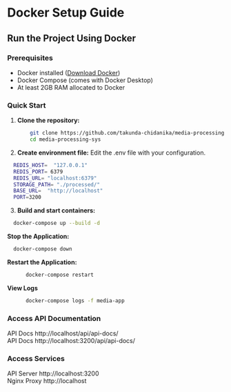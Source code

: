 # Docker Setup Guide

## Run the Project Using Docker

### Prerequisites

- Docker installed ([Download Docker](https://www.docker.com/get-started))
- Docker Compose (comes with Docker Desktop)
- At least 2GB RAM allocated to Docker

### Quick Start

1. **Clone the repository:**
   ```bash
       git clone https://github.com/takunda-chidanika/media-processing-sys.git
       cd media-processing-sys
   ```
2. **Create environment file:**   Edit the .env file with your configuration.

  ```bash
    REDIS_HOST=  "127.0.0.1"
    REDIS_PORT= 6379
    REDIS_URL= "localhost:6379"
    STORAGE_PATH= "./processed/"
    BASE_URL=  "http://localhost"
    PORT=3200
   ```

3. **Build and start containers:**

  ```bash
    docker-compose up --build -d
   ```

**Stop the Application:**

```bash
  docker-compose down
```

**Restart the Application:**

```bash
      docker-compose restart
```

**View Logs**

```bash
      docker-compose logs -f media-app
```
### Access API Documentation
API Docs http://localhost/api/api-docs/ \
API Docs http://localhost:3200/api/api-docs/

### Access Services
API Server	http://localhost:3200 \
Nginx Proxy	http://localhost 



